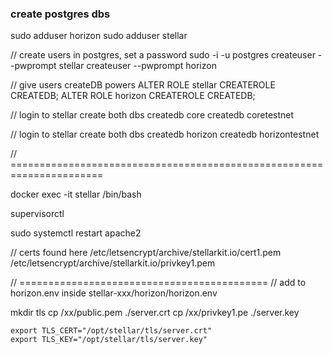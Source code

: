 ### create postgres dbs

sudo adduser horizon
sudo adduser stellar

// create users in postgres, set a password
sudo -i -u postgres
createuser --pwprompt stellar
createuser --pwprompt horizon

// give users createDB powers
ALTER ROLE stellar CREATEROLE CREATEDB;
ALTER ROLE horizon CREATEROLE CREATEDB;

// login to stellar create both dbs
createdb core
createdb coretestnet

// login to stellar create both dbs
createdb horizon
createdb horizontestnet

 
// ======================================================================

docker exec -it stellar /bin/bash

supervisorctl

sudo systemctl restart apache2

// certs found here
/etc/letsencrypt/archive/stellarkit.io/cert1.pem
/etc/letsencrypt/archive/stellarkit.io/privkey1.pem

// ===========================================
// add to horizon.env inside stellar-xxx/horizon/horizon.env

mkdir tls
cp /xx/public.pem ./server.crt
cp /xx/privkey1.pe ./server.key

    export TLS_CERT="/opt/stellar/tls/server.crt"
    export TLS_KEY="/opt/stellar/tls/server.key"
